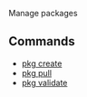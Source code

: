 Manage packages

## Commands

* [pkg create](create.md)
* [pkg pull](pull.md)
* [pkg validate](validate.md)
